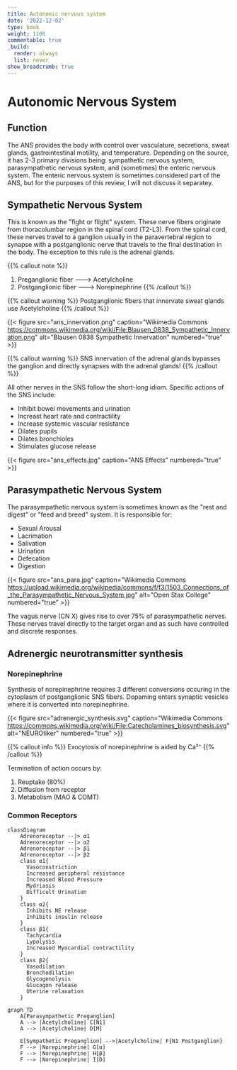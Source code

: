 ```yaml
---
title: Autonomic nervous system
date: '2022-12-02'
type: book
weight: 1106
commentable: true
_build:
  render: always
  list: never
show_breadcrumb: true
---
```


# Autonomic Nervous System


## Function

The ANS provides the body with control over vasculature, secretions, sweat glands, gastrointestinal motility, and temperature.  Depending on the source, it has 2-3 primary divisions being: sympathetic nervous system, parasympathetic nervous system, and (sometimes) the enteric nervous system.  The enteric nervous system is sometimes considered part of the ANS, but for the purposes of this review, I will not discuss it separatey.

## Sympathetic Nervous System

This is known as the "fight or flight" system.  These nerve fibers originate from thoracolumbar region in the spinal cord (T2-L3).  From the spinal cord, these nerves travel to a ganglion usually in the paravertebral region to synapse with a postganglionic nerve that travels to the final destination in the body.  The exception to this rule is the adrenal glands.

{{% callout note %}}
1.  Preganglionic fiber  --->  Acetylcholine
2.  Postganglionic fiber --->  Norepinephrine
{{% /callout %}}

{{% callout warning %}}
Postganglionic fibers that innervate sweat glands use Acetylcholine
{{% /callout %}}

{{< figure src="ans_innervation.png" caption="Wikimedia Commons https://commons.wikimedia.org/wiki/File:Blausen_0838_Sympathetic_Innervation.png" alt="Blausen 0838 Sympathetic Innervation" numbered="true" >}}


{{% callout warning %}}
SNS innervation of the adrenal glands bypasses the ganglion and directly synapses with the adrenal glands!
{{% /callout %}}



All other nerves in the SNS follow the short-long idiom.  Specific actions of the SNS include:
- Inhibit bowel movements and urination
- Increast heart rate and contractility
- Increase systemic vascular resistance
- Dilates pupils
- Dilates bronchioles
- Stimulates glucose release



{{< figure src="ans_effects.jpg" caption="ANS Effects" numbered="true" >}}


## Parasympathetic Nervous System

The parasympathetic nervous system is sometimes known as the "rest and digest" or "feed and breed" system.  It is responsible for: 
- Sexual Arousal
- Lacrimation
- Salivation
- Urination
- Defecation
- Digestion

{{< figure src="ans_para.jpg" caption="Wikimedia Commons https://upload.wikimedia.org/wikipedia/commons/f/f3/1503_Connections_of_the_Parasympathetic_Nervous_System.jpg" alt="Open Stax College" numbered="true" >}}

The vagus nerve (CN X) gives rise to over 75% of parasympathetic nerves.  These nerves travel directly to the target organ and as such have controlled and discrete responses.


## Adrenergic neurotransmitter synthesis

### Norepinephrine
Synthesis of norepinephrine requires 3 different conversions occuring in the cytoplasm of postganglionic SNS fibers.  Dopaming enters synaptic vesicles where it is converted into norepinephrine.

{{< figure src="adrenergic_synthesis.svg" caption="Wikimedia Commons https://commons.wikimedia.org/wiki/File:Catecholamines_biosynthesis.svg" alt="NEUROtiker" numbered="true" >}}

{{% callout info %}}
Exocytosis of norepinephrine is aided by Ca²⁺
{{% /callout %}}

Termination of action occurs by:
1. Reuptake (80%)
2. Diffusion from receptor
3. Metabolism (MAO & COMT)

### Common Receptors

```mermaid
classDiagram
    Adrenoreceptor --|> α1
    Adrenoreceptor --|> α2
    Adrenoreceptor --|> β1
    Adrenoreceptor --|> β2
    class α1{
      Vasoconstriction
      Increased peripheral resistance
      Increased Blood Pressure
      Mydriasis
      Difficult Urination
    }
    class α2{
      Inhibits NE release
      Inhibits insulin release
    }
    class β1{
      Tachycardia
      Lypolysis
      Increased Myocardial contractility
    }
    class β2{
      Vasodilation
      Bronchodilation
      Glycogenolysis
      Glucagon release
      Uterine relaxation
    }
```

```mermaid
graph TD
    A[Parasympathetic Preganglion]
    A --> |Acetylcholine| C[N1]
    A --> |Acetylcholine| D[M]

    E[Sympathetic Preganglion] -->|Acetylcholine| F{N1 Postganglion}
    F --> |Norepinephrine| G[α]
    F --> |Norepinephrine| H[β]
    F --> |Norepinephrine| I[D]

```